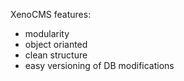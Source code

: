 XenoCMS features:
- modularity
- object orianted
- clean structure
- easy versioning of DB modifications